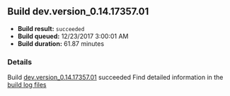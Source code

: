 ## Build dev.version_0.14.17357.01
- **Build result:** `succeeded`
- **Build queued:** 12/23/2017 3:00:01 AM
- **Build duration:** 61.87 minutes
### Details
Build [dev.version_0.14.17357.01](https://winappstudio.visualstudio.com/web/build.aspx?pcguid=a4ef43be-68ce-4195-a619-079b4d9834c2&builduri=vstfs%3a%2f%2f%2fBuild%2fBuild%2f24521) succeeded
Find detailed information in the [build log files](https://uwpctdiags.blob.core.windows.net/buildlogs/dev.version_0.14.17357.01_logs.zip)
